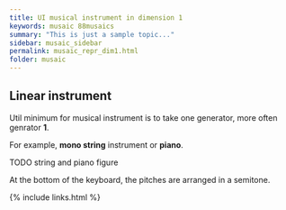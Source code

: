 ```yaml
---
title: UI musical instrument in dimension 1
keywords: musaic 88musaics
summary: "This is just a sample topic..."
sidebar: musaic_sidebar
permalink: musaic_repr_dim1.html
folder: musaic
---
```


## Linear instrument

Util minimum for musical instrument is to take one generator, more often genrator **1**.

For example, **mono string** instrument or **piano**.


TODO string and piano figure

At the bottom of the keyboard, the pitches are arranged in a semitone.


{% include links.html %}
